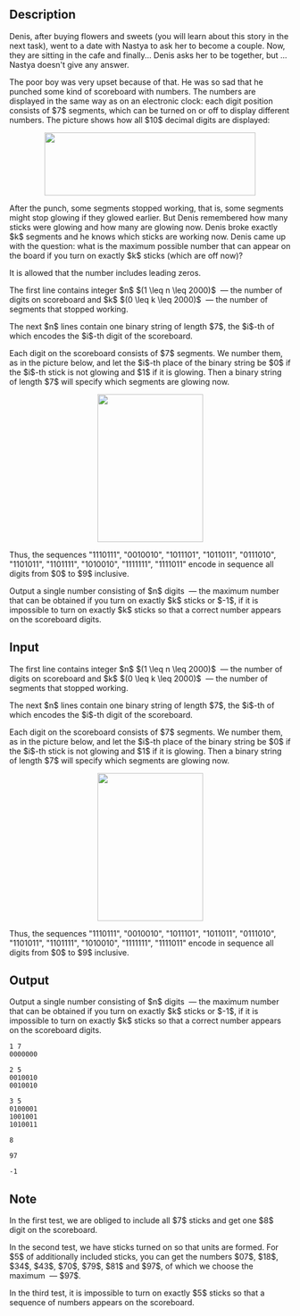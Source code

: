## Description

<div><p><span class="tex-font-style-it"> Denis, after buying flowers and sweets (you will learn about this story in the next task), went to a date with Nastya to ask her to become a couple. Now, they are sitting in the cafe and finally... Denis asks her to be together, but ... Nastya doesn't give any answer. </span></p><p>The poor boy was very upset because of that. He was so sad that he punched some kind of scoreboard with numbers. The numbers are displayed in the same way as on an electronic clock: each digit position consists of $7$ segments, which can be turned on or off to display different numbers. The picture shows how all $10$ decimal digits are displayed: </p><center> <img class="tex-graphics" height="113px" src="file://A20KGMVo.png" style="max-width: 100.0%;max-height: 100.0%;" width="378px"> </center><p>After the punch, some segments stopped working, that is, some segments might stop glowing if they glowed earlier. But Denis remembered how many sticks were glowing and how many are glowing now. Denis broke <span class="tex-font-style-bf">exactly</span> $k$ segments and he knows which sticks are working now. Denis came up with the question: what is the maximum possible number that can appear on the board if you turn on exactly $k$ sticks (which are off now)? </p><p>It is <span class="tex-font-style-bf">allowed</span> that the number includes leading zeros.</p></div><div class="input-specification"><p>The first line contains integer $n$ $(1 \leq n \leq 2000)$ &nbsp;— the number of digits on scoreboard and $k$ $(0 \leq k \leq 2000)$ &nbsp;— the number of segments that stopped working.</p><p>The next $n$ lines contain one binary string of length $7$, the $i$-th of which encodes the $i$-th digit of the scoreboard.</p><p>Each digit on the scoreboard consists of $7$ segments. We number them, as in the picture below, and let the $i$-th place of the binary string be $0$ if the $i$-th stick is not glowing and $1$ if it is glowing. Then a binary string of length $7$ will specify which segments are glowing now.</p><center> <img class="tex-graphics" height="265px" src="file://cqqqRb2N.png" style="max-width: 100.0%;max-height: 100.0%;" width="189px"> </center><p>Thus, the sequences "1110111", "0010010", "1011101", "1011011", "0111010", "1101011", "1101111", "1010010", "1111111", "1111011" encode in sequence all digits from $0$ to $9$ inclusive.</p></div><div class="output-specification"><p>Output a single number consisting of $n$ digits &nbsp;— the maximum number that can be obtained if you turn on exactly $k$ sticks or $-1$, if it is impossible to turn on exactly $k$ sticks so that a correct number appears on the scoreboard digits.</p></div>

## Input

<p>The first line contains integer $n$ $(1 \leq n \leq 2000)$ &nbsp;— the number of digits on scoreboard and $k$ $(0 \leq k \leq 2000)$ &nbsp;— the number of segments that stopped working.</p><p>The next $n$ lines contain one binary string of length $7$, the $i$-th of which encodes the $i$-th digit of the scoreboard.</p><p>Each digit on the scoreboard consists of $7$ segments. We number them, as in the picture below, and let the $i$-th place of the binary string be $0$ if the $i$-th stick is not glowing and $1$ if it is glowing. Then a binary string of length $7$ will specify which segments are glowing now.</p><center> <img class="tex-graphics" height="265px" src="file://cqqqRb2N.png" style="max-width: 100.0%;max-height: 100.0%;" width="189px"> </center><p>Thus, the sequences "1110111", "0010010", "1011101", "1011011", "0111010", "1101011", "1101111", "1010010", "1111111", "1111011" encode in sequence all digits from $0$ to $9$ inclusive.</p>

## Output

<p>Output a single number consisting of $n$ digits &nbsp;— the maximum number that can be obtained if you turn on exactly $k$ sticks or $-1$, if it is impossible to turn on exactly $k$ sticks so that a correct number appears on the scoreboard digits.</p>





```input1
1 7
0000000
```




```input2
2 5
0010010
0010010
```




```input3
3 5
0100001
1001001
1010011
```




```output1
8
```




```output2
97
```




```output3
-1
```



## Note

<p>In the first test, we are obliged to include all $7$ sticks and get one $8$ digit on the scoreboard.</p><p>In the second test, we have sticks turned on so that units are formed. For $5$ of additionally included sticks, you can get the numbers $07$, $18$, $34$, $43$, $70$, $79$, $81$ and $97$, of which we choose the maximum &nbsp;— $97$.</p><p>In the third test, it is impossible to turn on exactly $5$ sticks so that a sequence of numbers appears on the scoreboard.</p>
